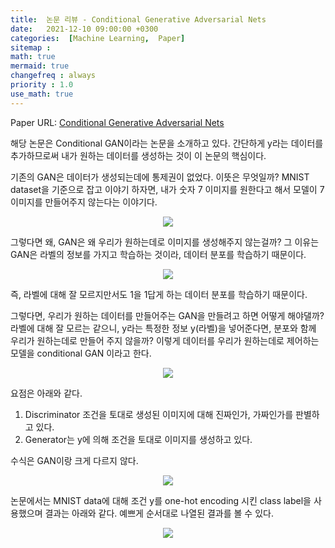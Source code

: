 ```yaml
---
title:  논문 리뷰 - Conditional Generative Adversarial Nets
date:   2021-12-10 09:00:00 +0300
categories:  [Machine Learning,  Paper]
sitemap :
math: true
mermaid: true
changefreq : always
priority : 1.0
use_math: true
---
```


Paper URL: [Conditional Generative Adversarial Nets](https://arxiv.org/abs/1411.1784) 

해당 논문은 Conditional GAN이라는 논문을 소개하고 있다.  간단하게 y라는 데이터를 추가하므로써 내가 원하는 데이터를 생성하는 것이 이 논문의 핵심이다.

기존의 GAN은 데이터가 생성되는데에 통제권이 없었다. 이뜻은 무엇일까? 
MNIST dataset을 기준으로 잡고 이야기 하자면, 내가 숫자 7 이미지를 원한다고 해서 모델이 7 이미지를 만들어주지 않는다는 이야기다. 

<center><img src="../../assets/images/cGAN.png" ></center> 

그렇다면 왜, GAN은 왜 우리가 원하는데로 이미지를 생성해주지 않는걸까?
그 이유는 GAN은 라벨의 정보를 가지고 학습하는 것이라, 데이터 분포를 학습하기 때문이다. 

<center><img src="../../assets/images/cGAN(1).png" ></center> 

즉, 라벨에 대해 잘 모르지만서도 1을 1답게 하는 데이터 분포를 학습하기 때문이다. 

그렇다면, 우리가 원하는 데이터를 만들어주는 GAN을 만들려고 하면 어떻게 해야댈까?
라벨에 대해 잘 모르는 같으니, y라는 특정한 정보 y(라벨)을 넣어준다면, 분포와 함께 우리가 원하는데로 만들어 주지 않을까? 
이렇게 데이터를 우리가 원하는데로 제어하는 모델을 conditional GAN 이라고 한다.

<center><img src="../../assets/images/cGAN(2).png" ></center> 

요점은 아래와 같다. 

1. Discriminator 조건을 토대로 생성된 이미지에 대해 진짜인가, 가짜인가를 판별하고 있다.
2. Generator는 y에 의해 조건을 토대로 이미지를 생성하고 있다.

수식은 GAN이랑 크게 다르지 않다.

<center><img src="../../assets/images/cGAN(4).png" ></center> 

논문에서는 MNIST data에 대해 조건 y를 one-hot encoding 시킨 class label을 사용했으며 결과는 아래와 같다. 예쁘게 순서대로 나열된 결과를 볼 수 있다. 

<center><img src="../../assets/images/cGAN(3).png" ></center> 
